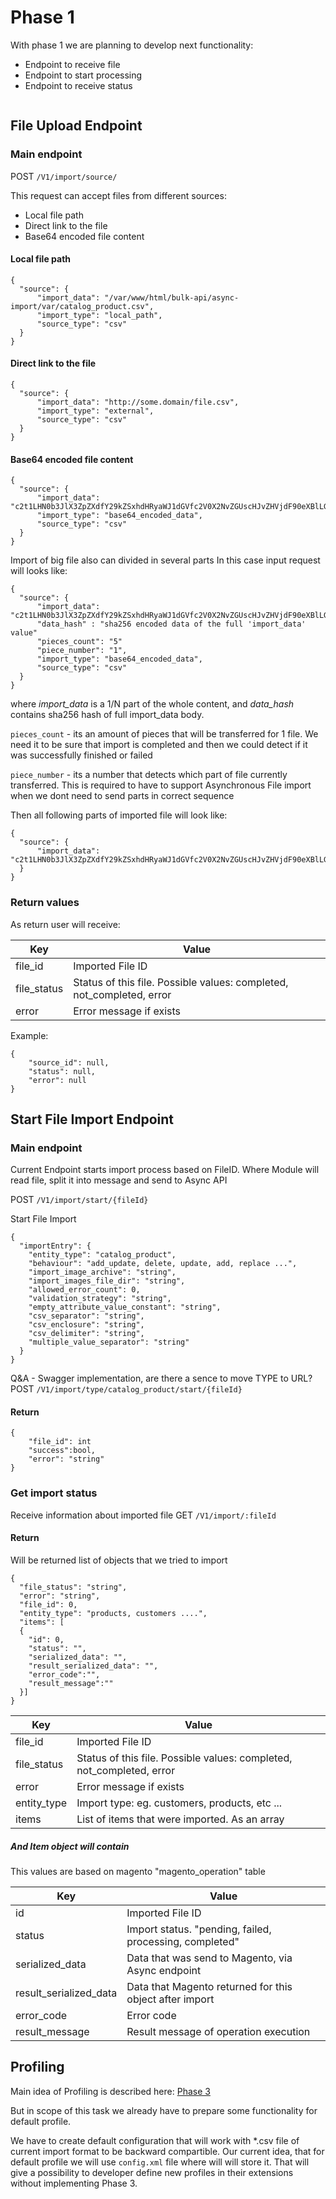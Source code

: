 # Phase 1

With phase 1 we are planning to develop next functionality: 
- Endpoint to receive file
- Endpoint to start processing
- Endpoint to receive status


```
```


## File Upload Endpoint
### Main endpoint

POST  `/V1/import/source/`
 
This request can accept files from different sources:
- Local file path
- Direct link to the file
- Base64 encoded file content 
 
#### Local file path

```
{
  "source": {
      "import_data": "/var/www/html/bulk-api/async-import/var/catalog_product.csv",
      "import_type": "local_path",
      "source_type": "csv"
  }
}
```

#### Direct link to the file

```
{
  "source": {
      "import_data": "http://some.domain/file.csv",
      "import_type": "external",
      "source_type": "csv"
  }
}
```

#### Base64 encoded file content 

```
{
  "source": {
      "import_data": "c2t1LHN0b3JlX3ZpZXdfY29kZSxhdHRyaWJ1dGVfc2V0X2NvZGUscHJvZHVjdF90eXBlLGNhdGVnb3JpZXMscHJvZHVjdF93ZWJzaXRlcyxuYW1lLGRlc2NyaXB0aW9uLHNob3J0X2Rlc2NyaXB0aW9uLHdlaWdodCxwcm9kdWN0X29ubGluZSx0YXhfY2xhc3NfbmFtZSx2aXNpYmlsaXR5LHBya......",
      "import_type": "base64_encoded_data",
      "source_type": "csv"
  }
}
```

Import of big file also can divided in several parts
In this case input request will looks like:


```
{
  "source": {
      "import_data": "c2t1LHN0b3JlX3ZpZXdfY29kZSxhdHRyaWJ1dGVfc2V0X2NvZGUscHJvZHVjdF90eXBlLGNhdGVnb3JpZXMscHJvZHVjdF93ZWJzaXRlcyxuYW1lLGRlc2NyaXB0aW9uLHNob3J0X2Rlc2NyaXB0aW9uLHdlaWdodCxwcm9kdWN0X29ubGluZSx0YXhfY2xhc3NfbmFtZSx2aXNpYmlsaXR5LHBya...",
      "data_hash" : "sha256 encoded data of the full 'import_data' value"
      "pieces_count": "5"
      "piece_number": "1",
      "import_type": "base64_encoded_data",
      "source_type": "csv"
  }
}
```
where *import_data* is a 1/N part of the whole content, and *data_hash* contains sha256 hash of full import_data body.

`pieces_count` - its an amount of pieces that will be transferred for 1 file. We need it to be sure that import is completed and then we could detect if it was successfully finished or failed

`piece_number` - its a number that detects which part of file currently transferred. This is required to have to support Asynchronous File import when we dont need to send parts in correct sequence



Then all following parts of imported file will look like:

```
{
  "source": {
      "import_data": "c2t1LHN0b3JlX3ZpZXdfY29kZSxhdHRyaWJ1dGVfc2V0X2NvZGUscHJvZHVjdF90eXBlLGNhdGVnb3JpZXMscHJvZHVjdF93ZWJzaXRlcyxuYW1lLGRlc2NyaXB0aW9uLHNob3J0X2Rlc2NyaXB0aW9uLHdlaWdodCxwcm9kdWN0X29ubGluZSx0YXhfY2xhc3NfbmFtZSx2aXNpYmlsaXR5LHBya...",
  }
}
```

### Return values

As return user will receive:

| Key | Value |
| --- | --- |
| file_id | Imported File ID |
| file_status | Status of this file. Possible values: completed, not_completed, error |
| error | Error message if exists |

Example:

```
{
    "source_id": null,
    "status": null,
    "error": null
}
```

## Start File Import Endpoint
### Main endpoint

Current Endpoint starts import process based on FileID. Where Module will read file, split it into message and send to Async API

POST  `/V1/import/start/{fileId}`

Start File Import

```
{
  "importEntry": {
    "entity_type": "catalog_product",
	"behaviour": "add_update, delete, update, add, replace ...",
	"import_image_archive": "string",
  	"import_images_file_dir": "string",
  	"allowed_error_count": 0,
  	"validation_strategy": "string",
  	"empty_attribute_value_constant": "string",
  	"csv_separator": "string",
  	"csv_enclosure": "string",
  	"csv_delimiter": "string",
  	"multiple_value_separator": "string"
  }
}
```

Q&A - Swagger implementation, are there a sence to move TYPE to URL? 
POST  `/V1/import/type/catalog_product/start/{fileId}`

#### Return

```
{
	"file_id": int
	"success":bool,
	"error": "string"
}
```

### Get import status

Receive information about imported file
GET  `/V1/import/:fileId`

#### Return

Will be returned list of objects that we tried to import

```
{
  "file_status": "string", 
  "error": "string",
  "file_id": 0,
  "entity_type": "products, customers ....",
  "items": [
  {
    "id": 0,
    "status": "",
    "serialized_data": "",
    "result_serialized_data": "",
    "error_code":"",
    "result_message":""
  }]
}
```

| Key | Value |
| --- | --- |
| file_id | Imported File ID |
| file_status | Status of this file. Possible values: completed, not_completed, error |
| error | Error message if exists |
| entity_type | Import type: eg. customers, products, etc ... |
| items | List of items that were imported. As an array |

##### And Item object will contain

This values are based on magento "magento_operation" table

| Key | Value |
| --- | --- |
| id | Imported File ID |
| status | Import status. "pending, failed, processing, completed" |
| serialized_data | Data that was send to Magento, via Async endpoint |
| result_serialized_data | Data that Magento returned for this object after import |
| error_code | Error code |
| result_message | Result message of operation execution |

## Profiling

Main idea of Profiling is described here: [Phase 3](retry-and-profiling.md)

But in scope of this task we already have to prepare some functionality for default profile. 

We have to create default configuration that will work with *.csv file of current import format to be backward compartible.
Our current idea, that for default profile we will use `config.xml` file where will will store it. That will give a possibility to developer define new profiles in their extensions without implementing Phase 3.

